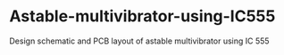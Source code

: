 # Astable-multivibrator-using-IC555
Design schematic and PCB layout of astable multivibrator using IC 555
